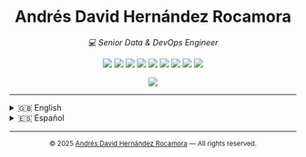<h1 align="center">Andrés David Hernández Rocamora</h1>
<p align="center"><i>💻 Senior Data & DevOps Engineer</i></p>

<!-- Skills -->
<p align="center">
    <img src="https://img.shields.io/badge/Linux-Expert-black?logo=linux&logoColor=white" />
    <img src="https://img.shields.io/badge/Shell%20Script-Advanced-blue?logo=gnu-bash&logoColor=white" />
    <img src="https://img.shields.io/badge/SQL-Advanced-lightgrey?logo=mysql" />
    <img src="https://img.shields.io/badge/Flutter-Advanced-02569B?logo=flutter&logoColor=white" />
    <img src="https://img.shields.io/badge/Git-Advanced-orange?logo=git&logoColor=white" />
    <img src="https://img.shields.io/badge/Microstrategy-Advanced-red?logo=microstrategy&logoColor=white" />
    <img src="https://img.shields.io/badge/Node.js-Advanced-339933?logo=node.js&logoColor=white" />
    <img src="https://img.shields.io/badge/Python-Intermediate-yellow?logo=python&logoColor=white" />
    <img src="https://img.shields.io/badge/Java-Intermediate-red?logo=java&logoColor=white" />
</p>

<!-- Certifications -->
<p align="center">
    <img src="https://img.shields.io/badge/Cloud%20Digital%20Leader-Certified-brightgreen?logo=googlecloud" />
</p>

---

<details>
    <summary>🇬🇧 English</summary>

Explore my profile:

- [Summary](lang/en/summary.md)
- [About me](lang/en/about.md)
- [Training and courses](lang/en/training.md)
- [Archivements](lang/en/archivements.md)
- [Professional career](lang/en/professionalCareer.md)
- [Personal projects](lang/en/personalProjects.md)
- [Contact](lang/en/contact.md)
</details>

<details>
  <summary>🇪🇸 Español</summary>

Explora mi perfil:

- [Resumen](lang/es/summary.md)
- [Sobre mi](lang/en/about.md)
- [Formación y cursos](lang/es/training.md)
- [Logros](lang/en/archivements.md)
- [Carrera profesional](lang/en/professionalCareer.md)
- [Proyectos personales](lang/en/personalProjects.md)
- [Contacto](lang/en/contact.md)
</details>

---

<p align="center">
  <sub>
    &copy; 2025 <a href="https://github.com/andresdavidhr">Andrés David Hernández Rocamora</a> &mdash; All rights reserved.
  </sub>
</p>